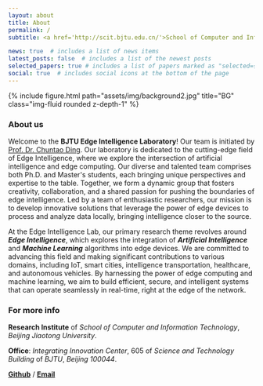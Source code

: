 ```yaml
---
layout: about
title: About
permalink: /
subtitle: <a href='http://scit.bjtu.edu.cn/'>School of Computer and Information Technology</a>&nbsp;&nbsp;&nbsp;&nbsp;&nbsp;&nbsp;&nbsp;&nbsp;&nbsp;&nbsp;<a href='https://www.bjtu.edu.cn/'>Beijing Jiaotong University(BJTU)</a>

news: true  # includes a list of news items
latest_posts: false  # includes a list of the newest posts
selected_papers: true # includes a list of papers marked as "selected={true}"
social: true  # includes social icons at the bottom of the page
---
```


<div class="row">
    <div class="col-sm mt-3 mt-md-0">
        {% include figure.html path="assets/img/background2.jpg" title="BG" class="img-fluid rounded z-depth-1" %}
    </div>
</div>

### About us
Welcome to the **BJTU Edge Intelligence Laboratory**! Our team is initiated by [Prof. Dr. Chuntao Ding](http://faculty.bjtu.edu.cn/9721/).
Our laboratory is dedicated to the cutting-edge field of Edge Intelligence, where we explore the intersection of artificial intelligence and edge computing. 
Our diverse and talented team comprises both Ph.D. and Master's students, each bringing unique perspectives and expertise to the table. 
Together, we form a dynamic group that fosters creativity, collaboration, and a shared passion for pushing the boundaries of edge intelligence. 
Led by a team of enthusiastic researchers, our mission is to develop innovative solutions that leverage the power of edge devices to process and analyze data locally, bringing intelligence closer to the source. 

At the Edge Intelligence Lab, our primary research theme revolves around ***Edge Intelligence***, which explores the integration of ***Artificial Intelligence*** and ***Machine Learning*** algorithms into edge devices. 
We are committed to advancing this field and making significant contributions to various domains, including IoT, smart cities, intelligence transportation, healthcare, and autonomous vehicles. 
By harnessing the power of edge computing and machine learning, we aim to build efficient, secure, and intelligent systems that can operate seamlessly in real-time, right at the edge of the network.

### For more info
**Research Institute** of *School of Computer and Information Technology*, *Beijing Jiaotong University*.

**Office**: *Integrating Innovation Center*, 605 of *Science and Technology Building* of *BJTU*, *Beijing 100044*.

[**Github**](https://github.com/bjtuedgeintell) / [**Email**](bjtuedgeintell@163.com) 

